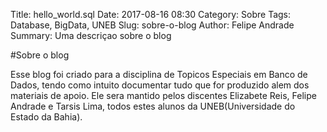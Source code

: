 Title: hello_world.sql
Date: 2017-08-16 08:30
Category: Sobre
Tags: Database, BigData, UNEB
Slug: sobre-o-blog
Author: Felipe Andrade
Summary: Uma descriçao sobre o blog

#Sobre o blog

Esse blog foi criado para a disciplina de Topicos Especiais em Banco de Dados, tendo como intuito documentar
tudo que for produzido alem dos materiais de apoio.
Ele sera mantido pelos discentes Elizabete Reis, Felipe Andrade e Tarsis Lima, todos estes alunos da UNEB(Universidade do Estado da Bahia).

